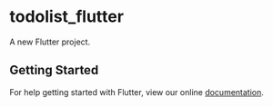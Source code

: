 # todolist_flutter

A new Flutter project.

## Getting Started

For help getting started with Flutter, view our online
[documentation](https://flutter.io/).
